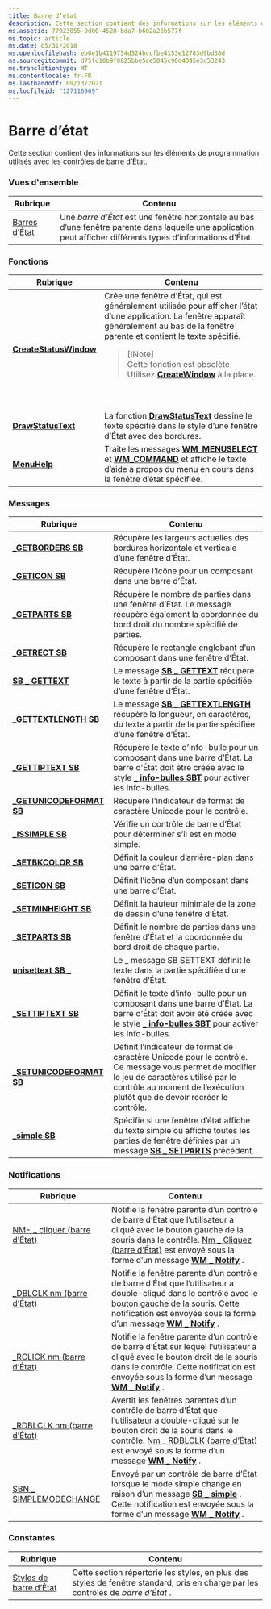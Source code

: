 ```yaml
---
title: Barre d’état
description: Cette section contient des informations sur les éléments de programmation utilisés avec les contrôles de barre d’État.
ms.assetid: 77923055-9d00-4528-bda7-b602a26b577f
ms.topic: article
ms.date: 05/31/2018
ms.openlocfilehash: eb8e1b4119754d524bccfbe4153e12783d9bd38d
ms.sourcegitcommit: d75fc10b9f0825bbe5ce5045c90d4045e3c53243
ms.translationtype: MT
ms.contentlocale: fr-FR
ms.lasthandoff: 09/13/2021
ms.locfileid: "127116969"
---
```

# <a name="status-bar"></a>Barre d’état

Cette section contient des informations sur les éléments de programmation utilisés avec les contrôles de barre d’État.

### <a name="overviews"></a>Vues d'ensemble



| Rubrique                          | Contenu                                                                                                                                                   |
|--------------------------------|------------------------------------------------------------------------------------------------------------------------------------------------------------|
| [Barres d’État](status-bars.md) | Une *barre d’État* est une fenêtre horizontale au bas d’une fenêtre parente dans laquelle une application peut afficher différents types d’informations d’État.<br/> |



 

### <a name="functions"></a>Fonctions




| Rubrique | Contenu | 
|-------|----------|
| <a href="/windows/desktop/api/Commctrl/nf-commctrl-createstatuswindowa"><strong>CreateStatusWindow</strong></a> | Crée une fenêtre d’État, qui est généralement utilisée pour afficher l’état d’une application. La fenêtre apparaît généralement au bas de la fenêtre parente et contient le texte spécifié.<blockquote>[!Note]<br />Cette fonction est obsolète. Utilisez <a href="/windows/desktop/api/winuser/nf-winuser-createwindowa"><strong>CreateWindow</strong></a> à la place.</blockquote><br /><br /> | 
| <a href="/windows/desktop/api/Commctrl/nf-commctrl-drawstatustexta"><strong>DrawStatusText</strong></a> | La fonction <a href="/windows/desktop/api/Commctrl/nf-commctrl-drawstatustexta"><strong>DrawStatusText</strong></a> dessine le texte spécifié dans le style d’une fenêtre d’État avec des bordures.<br /> | 
| <a href="/windows/desktop/api/Commctrl/nf-commctrl-menuhelp"><strong>MenuHelp</strong></a> | Traite les messages <a href="/windows/desktop/menurc/wm-menuselect"><strong>WM_MENUSELECT</strong></a> et <a href="/windows/desktop/menurc/wm-command"><strong>WM_COMMAND</strong></a> et affiche le texte d’aide à propos du menu en cours dans la fenêtre d’état spécifiée.<br /> | 




 

### <a name="messages"></a>Messages



| Rubrique                                               | Contenu                                                                                                                                                                                             |
|-----------------------------------------------------|------------------------------------------------------------------------------------------------------------------------------------------------------------------------------------------------------|
| [**\_GETBORDERS SB**](sb-getborders.md)             | Récupère les largeurs actuelles des bordures horizontale et verticale d’une fenêtre d’État. <br/>                                                                                                  |
| [**\_GETICON SB**](sb-geticon.md)                   | Récupère l’icône pour un composant dans une barre d’État. <br/>                                                                                                                                           |
| [**\_GETPARTS SB**](sb-getparts.md)                 | Récupère le nombre de parties dans une fenêtre d’État. Le message récupère également la coordonnée du bord droit du nombre spécifié de parties. <br/>                                         |
| [**\_GETRECT SB**](sb-getrect.md)                   | Récupère le rectangle englobant d’un composant dans une fenêtre d’État. <br/>                                                                                                                           |
| [**SB \_ GETTEXT**](sb-gettext.md)                   | Le message [**SB \_ GETTEXT**](sb-gettext.md) récupère le texte à partir de la partie spécifiée d’une fenêtre d’État. <br/>                                                                             |
| [**\_GETTEXTLENGTH SB**](sb-gettextlength.md)       | Le message [**SB \_ GETTEXTLENGTH**](sb-gettextlength.md) récupère la longueur, en caractères, du texte à partir de la partie spécifiée d’une fenêtre d’État. <br/>                                   |
| [**\_GETTIPTEXT SB**](sb-gettiptext.md)             | Récupère le texte d’info-bulle pour un composant dans une barre d’État. La barre d’État doit être créée avec le style [**\_ info-bulles SBT**](status-bar-styles.md) pour activer les info-bulles. <br/>         |
| [**\_GETUNICODEFORMAT SB**](sb-getunicodeformat.md) | Récupère l’indicateur de format de caractère Unicode pour le contrôle. <br/>                                                                                                                             |
| [**\_ISSIMPLE SB**](sb-issimple.md)                 | Vérifie un contrôle de barre d’État pour déterminer s’il est en mode simple. <br/>                                                                                                                        |
| [**\_SETBKCOLOR SB**](sb-setbkcolor.md)             | Définit la couleur d’arrière-plan dans une barre d’État. <br/>                                                                                                                                               |
| [**\_SETICON SB**](sb-seticon.md)                   | Définit l’icône d’un composant dans une barre d’État. <br/>                                                                                                                                                |
| [**\_SETMINHEIGHT SB**](sb-setminheight.md)         | Définit la hauteur minimale de la zone de dessin d’une fenêtre d’État. <br/>                                                                                                                               |
| [**\_SETPARTS SB**](sb-setparts.md)                 | Définit le nombre de parties dans une fenêtre d’État et la coordonnée du bord droit de chaque partie. <br/>                                                                                           |
| [**unisettext SB \_**](sb-settext.md)                   | Le \_ message SB SETTEXT définit le texte dans la partie spécifiée d’une fenêtre d’État.<br/>                                                                                                           |
| [**\_SETTIPTEXT SB**](sb-settiptext.md)             | Définit le texte d’info-bulle pour un composant dans une barre d’État. La barre d’État doit avoir été créée avec le style [**\_ info-bulles SBT**](status-bar-styles.md) pour activer les info-bulles.<br/>        |
| [**\_SETUNICODEFORMAT SB**](sb-setunicodeformat.md) | Définit l’indicateur de format de caractère Unicode pour le contrôle. Ce message vous permet de modifier le jeu de caractères utilisé par le contrôle au moment de l’exécution plutôt que de devoir recréer le contrôle. <br/> |
| [**\_simple SB**](sb-simple.md)                     | Spécifie si une fenêtre d’état affiche du texte simple ou affiche toutes les parties de fenêtre définies par un message [**SB \_ SETPARTS**](sb-setparts.md) précédent. <br/>                                       |



 

### <a name="notifications"></a>Notifications



| Rubrique                                                 | Contenu                                                                                                                                                                                                                                                           |
|-------------------------------------------------------|--------------------------------------------------------------------------------------------------------------------------------------------------------------------------------------------------------------------------------------------------------------------|
| [NM- \_ cliquer (barre d’État)](nm-click-status-bar.md)     | Notifie la fenêtre parente d’un contrôle de barre d’État que l’utilisateur a cliqué avec le bouton gauche de la souris dans le contrôle. [Nm \_ Cliquez (barre d’État)](nm-click-status-bar.md) est envoyé sous la forme d’un message [**WM \_ Notify**](wm-notify.md) .<br/>              |
| [\_DBLCLK nm (barre d’État)](nm-dblclk-status-bar.md)   | Notifie la fenêtre parente d’un contrôle de barre d’État que l’utilisateur a double-cliqué dans le contrôle avec le bouton gauche de la souris. Cette notification est envoyée sous la forme d’un message [**WM \_ Notify**](wm-notify.md) .<br/>                                       |
| [\_RCLICK nm (barre d’État)](nm-rclick-status-bar.md)   | Notifie la fenêtre parente d’un contrôle de barre d’État sur lequel l’utilisateur a cliqué avec le bouton droit de la souris dans le contrôle. Cette notification est envoyée sous la forme d’un message [**WM \_ Notify**](wm-notify.md) .<br/>                                             |
| [\_RDBLCLK nm (barre d’État)](nm-rdblclk-status-bar.md) | Avertit les fenêtres parentes d’un contrôle de barre d’État que l’utilisateur a double-cliqué sur le bouton droit de la souris dans le contrôle. [Nm \_ RDBLCLK (barre d’État)](nm-rdblclk-status-bar.md) est envoyé sous la forme d’un message [**WM \_ Notify**](wm-notify.md) .<br/> |
| [SBN \_ SIMPLEMODECHANGE](sbn-simplemodechange.md)     | Envoyé par un contrôle de barre d’État lorsque le mode simple change en raison d’un message [**SB \_ simple**](sb-simple.md) . Cette notification est envoyée sous la forme d’un message [**WM \_ Notify**](wm-notify.md) . <br/>                                                        |



 

### <a name="constants"></a>Constantes



| Rubrique                                      | Contenu                                                                                                              |
|--------------------------------------------|-----------------------------------------------------------------------------------------------------------------------|
| [Styles de barre d’État](status-bar-styles.md) | Cette section répertorie les styles, en plus des styles de fenêtre standard, pris en charge par les contrôles de *barre d’État* . <br/> |



 

 

